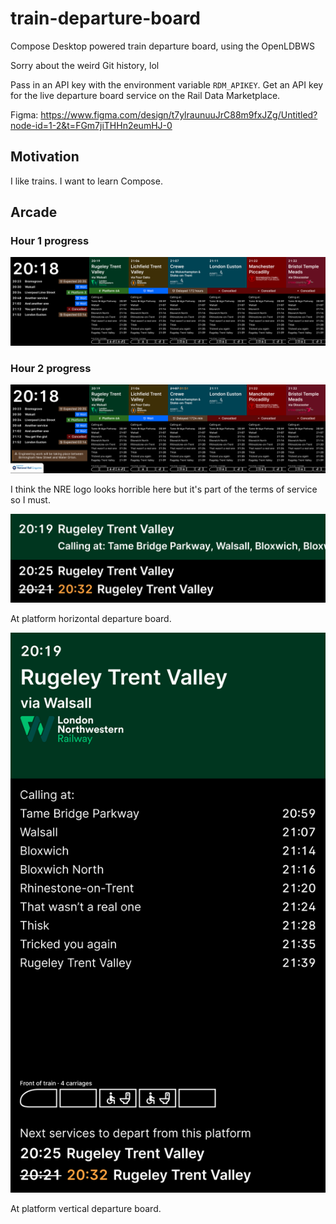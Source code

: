 # train-departure-board

Compose Desktop powered train departure board, using the OpenLDBWS

Sorry about the weird Git history, lol

Pass in an API key with the environment variable `RDM_APIKEY`. Get an API key for the live departure board service on the Rail Data Marketplace.

Figma: https://www.figma.com/design/t7ylraunuuJrC88m9fxJZg/Untitled?node-id=1-2&t=FGm7jiTHHn2eumHJ-0

## Motivation
I like trains. I want to learn Compose.

## Arcade

### Hour 1 progress
![](https://github.com/iamawatermelo/train-departure-board/raw/main/concourse-hour-1.png)

### Hour 2 progress
![](https://github.com/iamawatermelo/train-departure-board/raw/main/concourse-final.png)

I think the NRE logo looks horrible here but it's part of the terms of service so I must.

![](https://github.com/iamawatermelo/train-departure-board/raw/main/platform-horizontal-final.png)

At platform horizontal departure board.

![](https://github.com/iamawatermelo/train-departure-board/raw/main/platform-vertical-final.png)

At platform vertical departure board.
